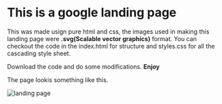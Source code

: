 # This is a google landing page
This was made usign pure html and css, the images used in making this landing page were **.svg(Scalable vector graphics)** format. 
You can checkout the code in the index.html for structure and styles.css for all the cascading style sheet.

Download the code and do some modifications.
**Enjoy**

The page lookis something like this.

![landing page](https://user-images.githubusercontent.com/68563076/189488255-eb20481d-dc92-4ce0-9179-77fb10de70e9.jpg)
